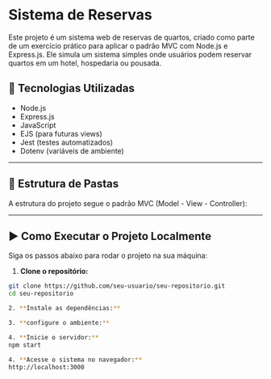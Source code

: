 # Sistema de Reservas

Este projeto é um sistema web de reservas de quartos, criado como parte de um exercício prático para aplicar o padrão MVC com Node.js e Express.js. Ele simula um sistema simples onde usuários podem reservar quartos em um hotel, hospedaria ou pousada.

## 🧰 Tecnologias Utilizadas

- Node.js
- Express.js
- JavaScript
- EJS (para futuras views)
- Jest (testes automatizados)
- Dotenv (variáveis de ambiente)

---

## 📁 Estrutura de Pastas

A estrutura do projeto segue o padrão MVC (Model - View - Controller):

---

## ▶️ Como Executar o Projeto Localmente

Siga os passos abaixo para rodar o projeto na sua máquina:

1. **Clone o repositório:**

```bash
git clone https://github.com/seu-usuario/seu-repositorio.git
cd seu-repositorio

2. **Instale as dependências:**

3. **configure o ambiente:**

4. **Inicie o servidor:**
npm start

4. **Acesse o sistema no navegador:**
http://localhost:3000